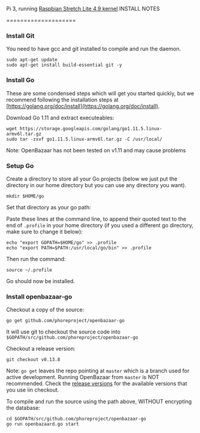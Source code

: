 Pi 3, running [Raspbian Stretch Lite 4.9 kernel](https://www.raspberrypi.org/downloads/raspbian/) INSTALL NOTES

====================

### Install Git

You need to have gcc and git installed to compile and run the daemon.
```
sudo apt-get update
sudo apt-get install build-essential git -y
```

### Install Go

These are some condensed steps which will get you started quickly, but we recommend following the installation steps at [https://golang.org/doc/install](https://golang.org/doc/install).

Download Go 1.11 and extract executeables:
```
wget https://storage.googleapis.com/golang/go1.11.5.linux-armv6l.tar.gz
sudo tar -zxvf go1.11.5.linux-armv6l.tar.gz -C /usr/local/
```

Note: OpenBazaar has not been tested on v1.11 and may cause problems

### Setup Go

Create a directory to store all your Go projects (below we just put the directory in our home directory but you can use any directory you want).

```
mkdir $HOME/go
```

Set that directory as your go path:

Paste these lines at the command line, to append their quoted text to the end of `.profile` in your home directory (if you used a different go directory, make sure to change it below):

```
echo "export GOPATH=$HOME/go" >> .profile
echo "export PATH=$PATH:/usr/local/go/bin" >> .profile
```

Then run the command:
```
source ~/.profile
```

Go should now be installed.

### Install openbazaar-go

Checkout a copy of the source:
```
go get github.com/phoreproject/openbazaar-go
```

It will use git to checkout the source code into `$GOPATH/src/github.com/phoreproject/openbazaar-go`

Checkout a release version:
```
git checkout v0.13.8
```

Note: `go get` leaves the repo pointing at `master` which is a branch used for active development. Running OpenBazaar from `master` is NOT recommended. Check the [release versions](https://github.com/phoreproject/openbazaar-go/releases) for the available versions that you use iin checkout.

To compile and run the source using the path above, WITHOUT encrypting the database:
```
cd $GOPATH/src/github.com/phoreproject/openbazaar-go
go run openbazaard.go start
```
